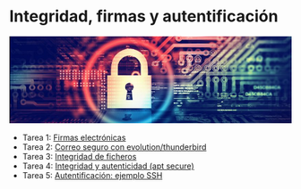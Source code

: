 # Integridad, firmas y autentificación

![candado.png](https://github.com/CeliaGMqrz/integridad_firmas_autentificacion/blob/main/capturas/candado.png)

* Tarea 1: [Firmas electrónicas](https://github.com/CeliaGMqrz/integridad_firmas_autentificacion/blob/main/firmas_electronicas.md)
* Tarea 2: [Correo seguro con evolution/thunderbird](https://github.com/CeliaGMqrz/integridad_firmas_autentificacion/blob/main/t2_correo.md)
* Tarea 3: [Integridad de ficheros](https://github.com/CeliaGMqrz/integridad_firmas_autentificacion/blob/main/t3_integridad_ficheros.md)
* Tarea 4: [Integridad y autenticidad (apt secure)](https://github.com/CeliaGMqrz/integridad_firmas_autentificacion/blob/main/t4_aptsecure.md)
* Tarea 5: [Autentificación: ejemplo SSH](https://github.com/CeliaGMqrz/integridad_firmas_autentificacion/blob/main/t5_ssh.md)
